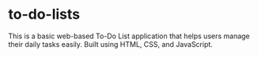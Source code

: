 # to-do-lists
This is a basic web-based To-Do List application that helps users manage their daily tasks easily. Built using HTML, CSS, and JavaScript.
